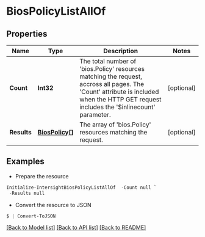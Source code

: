# BiosPolicyListAllOf
## Properties

Name | Type | Description | Notes
------------ | ------------- | ------------- | -------------
**Count** | **Int32** | The total number of &#39;bios.Policy&#39; resources matching the request, accross all pages. The &#39;Count&#39; attribute is included when the HTTP GET request includes the &#39;$inlinecount&#39; parameter. | [optional] 
**Results** | [**BiosPolicy[]**](BiosPolicy.md) | The array of &#39;bios.Policy&#39; resources matching the request. | [optional] 

## Examples

- Prepare the resource
```powershell
Initialize-IntersightBiosPolicyListAllOf  -Count null `
 -Results null
```

- Convert the resource to JSON
```powershell
$ | Convert-ToJSON
```

[[Back to Model list]](../README.md#documentation-for-models) [[Back to API list]](../README.md#documentation-for-api-endpoints) [[Back to README]](../README.md)

